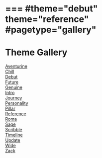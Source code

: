 ===
#theme="debut"
theme="reference"
#pagetype="gallery"
===
# Theme Gallery

[Aventurine](aventurine/index.html)  
[Chill](chill/index.html)  
[Debut](debut/index.html)   
[Future](future/index.html)  
[Genuine](genuine/index.html)  
[Intro](intro/index.html)  
[Journey](journey/index.html)  
[Personality](personality/index.html)  
[Pillar](pillar/index.html)  
[Reference](reference/index.html)  
[Roma](roma/index.html)  
[Sage](sage/index.html)  
[Scribble](scribble/index.html)  
[Timeline](timeline/index.html)  
[Update](update/index.html)  
[Wide](wide/index.html)  
[Zack](zack/index.html)  





